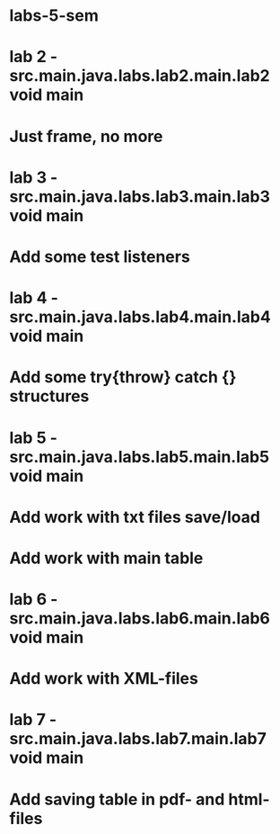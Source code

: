 # labs-5-sem
# lab 2 - src.main.java.labs.lab2.main.lab2 void main
# Just frame, no more
# lab 3 - src.main.java.labs.lab3.main.lab3 void main
# Add some test listeners
# lab 4 - src.main.java.labs.lab4.main.lab4 void main
# Add some try{throw} catch {} structures
# lab 5 - src.main.java.labs.lab5.main.lab5 void main
# Add work with txt files save/load
# Add work with main table
# lab 6 - src.main.java.labs.lab6.main.lab6 void main
# Add work with XML-files
# lab 7 - src.main.java.labs.lab7.main.lab7 void main
# Add saving table in pdf- and html-files
